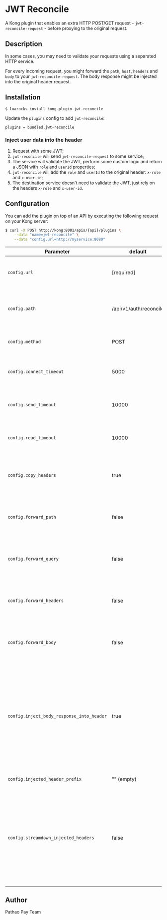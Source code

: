 # JWT Reconcile

A Kong plugin that enables an extra HTTP POST/GET request - `jwt-reconcile-request` - before proxying to the original request.

## Description

In some cases, you may need to validate your requests using a separated HTTP service.

For every incoming request, you might forward the `path`, `host`, `headers` and `body` to your `jwt-reconcile-request`. The body response might be injected into the original header request.

## Installation

```bash
$ luarocks install kong-plugin-jwt-reconcile
```

Update the `plugins` config to add `jwt-reconcile`:

```
plugins = bundled,jwt-reconcile
```

### Inject user data into the header

1. Request with some JWT;
2. `jwt-reconcile` will send `jwt-reconcile-request` to some service;
3. The service will validate the JWT, perform some custom logic and return a JSON with `role` and `userId` properties;
4. `jwt-reconcile` will add the `role` and `userId` to the original header: `x-role` and `x-user-id`;
5. The destination service doesn't need to validate the JWT, just rely on the headers `x-role` and `x-user-id`.

## Configuration

You can add the plugin on top of an API by executing the following request on your Kong server:

```bash
$ curl -X POST http://kong:8001/apis/{api}/plugins \
    --data "name=jwt-reconcile" \
    --data "config.url=http://myservice:8080"
```

| Parameter | default | description |
| ---       | ---     | ---         |
| `config.url` | [required] | Service where the requests will be made. |
| `config.path` | /api/v1/auth/reconcile  | Path on service where the requests will be made. |
| `config.method` | POST | Allowed values: `POST` and `GET`. |
| `config.connect_timeout` | 5000 | Connection timeout (in ms) to the provided url. |
| `config.send_timeout` | 10000 | Send timeout (in ms) to the provided url. |
| `config.read_timeout` | 10000 | Read timeout (in ms) to the provided url. |
| `config.copy_headers` | true | Forward the request headers to `jwt-reconcile-request` headers. |
| `config.forward_path` | false | Forward the request path to `jwt-reconcile-request` body. |
| `config.forward_query` | false | Forward the request query to `jwt-reconcile-request` body. |
| `config.forward_headers` | false | Forward the request headers to `jwt-reconcile-request` body. |
| `config.forward_body` | false | Forward the request body to `jwt-reconcile-request` body. |
| `config.inject_body_response_into_header` | true | Inject `jwt-reconcile-request` response into the request header. Note: The response MUST BE a JSON and the property key will be dasherized (kebab-case).  |
| `config.injected_header_prefix` | "" (empty) | Prefix to the injected headers. |
| `config.streamdown_injected_headers` | false | When this option is enabled, `jwt-reconcile` will add to the response header all headers added by `jwt-reconcile` and by the middle-service. |


## Author

Pathao Pay Team
